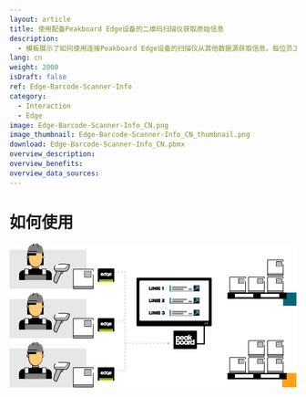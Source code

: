 ```yaml
---
layout: article
title: 使用配备Peakboard Edge设备的二维码扫描仪获取原始信息
description: 
  - 模板展示了如何使用连接Peakboard Edge设备的扫描仪从其他数据源获取信息。每位员工均配备一个Peakboard Edge设备和扫描仪，扫描产品之后，Peakboard Edge设备就会从另一个数据源采集相关元数据。示例使用的是Excel文件，但您也可以采用SQL、SAP等系统中的信息。
lang: cn
weight: 2000
isDraft: false
ref: Edge-Barcode-Scanner-Info
category:
  - Interaction
  - Edge
image: Edge-Barcode-Scanner-Info_CN.png
image_thumbnail: Edge-Barcode-Scanner-Info_CN_thumbnail.png
download: Edge-Barcode-Scanner-Info_CN.pbmx
overview_description:
overview_benefits:
overview_data_sources:
---
```

# 如何使用

![image_live](edge-use-case-scanner-logistics.gif)
